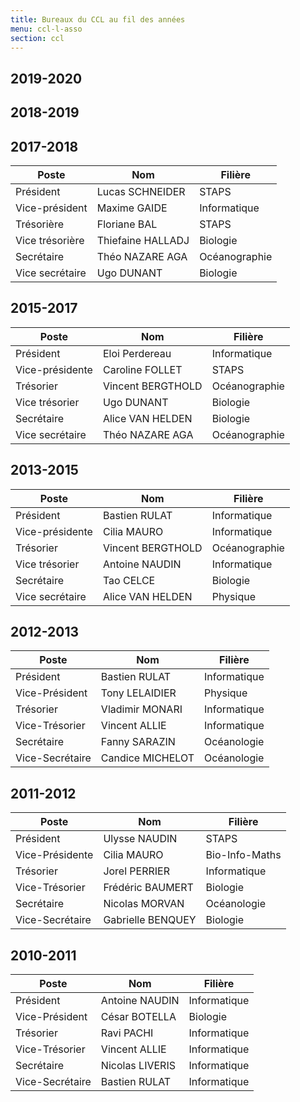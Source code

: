 ```yaml
---
title: Bureaux du CCL au fil des années
menu: ccl-l-asso
section: ccl
---
```

## 2019-2020

## 2018-2019

## 2017-2018

| Poste           | Nom               | Filière       |
| -------         | --------          | ---------     |
| Président       | Lucas SCHNEIDER   | STAPS         |
| Vice-président  | Maxime GAIDE      | Informatique  |
| Trésorière      | Floriane BAL      | STAPS         |
| Vice trésorière | Thiefaine HALLADJ | Biologie      |
| Secrétaire      | Théo NAZARE AGA   | Océanographie |
| Vice secrétaire | Ugo DUNANT        | Biologie      |


## 2015-2017

| Poste           | Nom               | Filière       |
| -------         | --------          | ---------     |
| Président       | Eloi Perdereau    | Informatique  |
| Vice-présidente | Caroline FOLLET   | STAPS         |
| Trésorier       | Vincent BERGTHOLD | Océanographie |
| Vice trésorier  | Ugo DUNANT        | Biologie      |
| Secrétaire      | Alice VAN HELDEN  | Biologie      |
| Vice secrétaire | Théo NAZARE AGA   | Océanographie |

## 2013-2015

| Poste           | Nom               | Filière       |
| -------         | --------          | ---------     |
| Président       | Bastien RULAT     | Informatique  |
| Vice-présidente | Cilia MAURO       | Informatique  |
| Trésorier       | Vincent BERGTHOLD | Océanographie |
| Vice trésorier  | Antoine NAUDIN    | Informatique  |
| Secrétaire      | Tao CELCE         | Biologie      |
| Vice secrétaire | Alice VAN HELDEN  | Physique      |

## 2012-2013

| Poste           | Nom              | Filière      |
| -------         | --------         | ---------    |
| Président       | Bastien RULAT    | Informatique |
| Vice-Président  | Tony LELAIDIER   | Physique     |
| Trésorier       | Vladimir MONARI  | Informatique |
| Vice-Trésorier  | Vincent ALLIE    | Informatique |
| Secrétaire      | Fanny SARAZIN    | Océanologie  |
| Vice-Secrétaire | Candice MICHELOT | Océanologie  |

## 2011-2012

| Poste           | Nom               | Filière        |
| -------         | --------          | ---------      |
| Président       | Ulysse NAUDIN     | STAPS          |
| Vice-Présidente | Cilia MAURO       | Bio-Info-Maths |
| Trésorier       | Jorel PERRIER     | Informatique   |
| Vice-Trésorier  | Frédéric BAUMERT  | Biologie       |
| Secrétaire      | Nicolas MORVAN    | Océanologie    |
| Vice-Secrétaire | Gabrielle BENQUEY | Biologie       |

## 2010-2011

| Poste           | Nom             | Filière      |
| -------         | --------        | ---------    |
| Président       | Antoine NAUDIN  | Informatique |
| Vice-Président  | César BOTELLA   | Biologie     |
| Trésorier       | Ravi PACHI      | Informatique |
| Vice-Trésorier  | Vincent ALLIE   | Informatique |
| Secrétaire      | Nicolas LIVERIS | Informatique |
| Vice-Secrétaire | Bastien RULAT   | Informatique |
